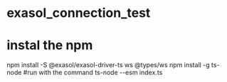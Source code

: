 # exasol_connection_test
# instal the npm
npm install -S @exasol/exasol-driver-ts ws @types/ws
npm install -g ts-node
#run with the command
ts-node --esm index.ts
